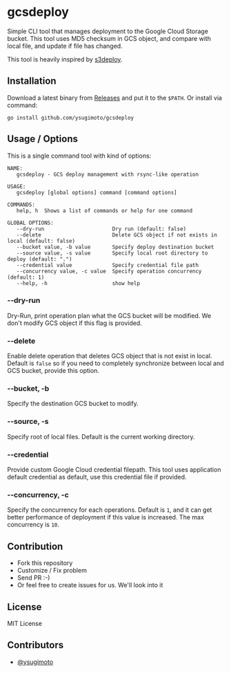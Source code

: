 # gcsdeploy

Simple CLI tool that manages deployment to the Google Cloud Storage bucket.
This tool uses MD5 checksum in GCS object, and compare with local file, and update if file has changed.

This tool is heavily inspired by [s3deploy](https://github.com/bep/s3deploy).

## Installation

Download a latest binary from [Releases](https://github.com/ysugimoto/gcsdeploy/releases) and put it to the `$PATH`.
Or install via command:

```shell
go install github.com/ysugimoto/gcsdeploy
```

## Usage / Options

This is a single command tool with kind of options:

```shell
NAME:
   gcsdeploy - GCS deploy management with rsync-like operation

USAGE:
   gcsdeploy [global options] command [command options]

COMMANDS:
   help, h  Shows a list of commands or help for one command

GLOBAL OPTIONS:
   --dry-run                      Dry run (default: false)
   --delete                       Delete GCS object if not exists in local (default: false)
   --bucket value, -b value       Specify deploy destination bucket
   --source value, -s value       Specify local root directory to deploy (default: ".")
   --credential value             Specify credential file path
   --concurrency value, -c value  Specify operation concurrency (default: 1)
   --help, -h                     show help
```

### --dry-run

Dry-Run, print operation plan what the GCS bucket will be modified.
We don't modify GCS object if this flag is provided.

### --delete

Enable delete operation that deletes GCS object that is not exist in local.
Default is `false` so if you need to completely synchronize between local and GCS bucket, provide this option.

### --bucket, -b

Specify the destination GCS bucket to modify.

### --source, -s

Specify root of local files. Default is the current working directory.

### --credential

Provide custom Google Cloud credential filepath.
This tool uses application default credential as default, use this credential file if provided.

### --concurrency, -c

Specify the concurrency for each operations.
Default is `1`, and it can get better performance of deployment if this value is increased.
The max concurrency is `10`.


## Contribution

- Fork this repository
- Customize / Fix problem
- Send PR :-)
- Or feel free to create issues for us. We'll look into it

## License

MIT License

## Contributors

- [@ysugimoto](https://github.com/ysugimoto)
